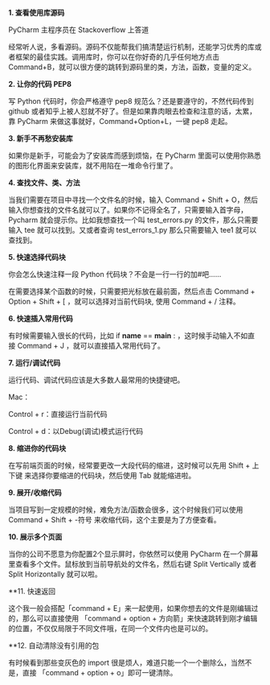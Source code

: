 
**1. 查看使用库源码**

PyCharm 主程序员在 Stackoverflow 上答道

经常听人说，多看源码。源码不仅能帮我们搞清楚运行机制，还能学习优秀的库或者框架的最佳实践。调用库时，你可以在你好奇的几乎任何地方点击 Command+B，就可以很方便的跳转到源码里的类，方法，函数，变量的定义。

**2. 让你的代码 PEP8**

写 Python 代码时，你会严格遵守 pep8 规范么？还是要遵守的，不然代码传到 github 或者知乎上被人怼就不好了。但是如果靠肉眼去检查和注意的话，太累，靠 PyCharm 来做这事就好，Command+Option+L，一键 pep8 走起。

**3. 新手不再愁安装库**

如果你是新手，可能会为了安装库而感到烦恼，在 PyCharm 里面可以使用你熟悉的图形化界面来安装库，就不用陷在一堆命令行里了。

**4. 查找文件、类、方法**

当我们需要在项目中寻找一个文件名的时候，输入 Command + Shift + O，然后输入你想查找的文件名就可以了。如果你不记得全名了，只需要输入首字母，Pycharm 就会提示你。比如我想查找一个叫 test_errors.py 的文件，那么只需要输入 tee 就可以找到。又或者查询 test_errors_1.py 那么只需要输入 tee1 就可以查找到。

**5. 快速选择代码块**

你会怎么快速注释一段 Python 代码块？不会是一行一行的加#吧……

在需要选择某个函数的时候，只需要把光标放在最前面，然后点击 Command + Option + Shift + [ ，就可以选择对当前代码块, 使用 Command + / 注释。

**6. 快速插入常用代码**

有时候需要输入很长的代码，比如 if __name__ ==  __main__ : ，这时候手动输入不如直接 Command + J ，就可以直接插入常用代码了。

**7. 运行/调试代码**

运行代码、调试代码应该是大多数人最常用的快捷键吧。

Mac：

Control + r：直接运行当前代码

Control + d：以Debug(调试)模式运行代码

**8. 缩进你的代码块**

在写前端页面的时候，经常要更改一大段代码的缩进，这时候可以先用 Shift + 上下键 来选择你要缩进的代码块，然后使用 Tab 就能缩进啦。

**9. 展开/收缩代码**

当项目写到一定规模的时候，难免方法/函数会很多，这个时候我们可以使用Command + Shift + -符号 来收缩代码，这个主要是为了方便查看。

**10. 展示多个页面**

当你的公司不愿意为你配置2个显示屏时，你依然可以使用 PyCharm 在一个屏幕里查看多个文件。鼠标放到当前导航处的文件名，然后右键 Split Vertically 或者 Split Horizontally 就可以啦。

**11. 快速返回

这个我一般会搭配「command + E」来一起使用，如果你想去的文件是刚编辑过的，那么可以直接使用 「command + option + 方向箭」来快速跳转到刚才编辑的位置，不仅仅局限于不同文件哦，在同一个文件内也是可以的。

**12. 自动清除没有引用的包

有时候看到那些变灰色的 import 很是烦人，难道只能一个一个删除么，当然不是，直接 「command + option + o」即可一键清除。

